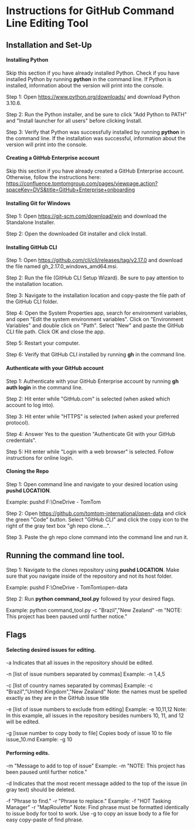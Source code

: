 # Instructions for GitHub Command Line Editing Tool


## Installation and Set-Up


#### Installing Python

Skip this section if you have already installed Python. Check if you have installed Python by running **python** in the command line. If Python is installed, information about the version will print into the console.

Step 1: Open https://www.python.org/downloads/ and download Python 3.10.6.

Step 2: Run the Python installer, and be sure to click "Add Python to PATH" and "Install launcher for all users" before clicking Install.

Step 3: Verify that Python was successfully installed by running **python** in the command line. If the installation was successful, information about the version will print into the console.

#### Creating a GitHub Enterprise account

Skip this section if you have already created a GitHub Enterprise account. Otherwise, follow the instructions here:
https://confluence.tomtomgroup.com/pages/viewpage.action?spaceKey=DVS&title=GitHub+Enterprise+onboarding

#### Installing Git for Windows

Step 1: Open https://git-scm.com/download/win and download the Standalone Installer.

Step 2: Open the downloaded Git installer and click Install.

#### Installing GitHub CLI

Step 1: Open https://github.com/cli/cli/releases/tag/v2.17.0 and download the file named gh_2.17.0_windows_amd64.msi.

Step 2: Run the file (GitHub CLI Setup Wizard). Be sure to pay attention to the installation location.

Step 3: Navigate to the installation location and copy-paste the file path of the GitHub CLI folder. 

Step 4: Open the System Properties app, search for environment variables, and open "Edit the system environment variables". Click on "Environment Variables" and double click on "Path". Select "New" and paste the GitHub CLI file path. Click OK and close the app.

Step 5: Restart your computer.

Step 6: Verify that GitHub CLI installed by running **gh** in the command line.


#### Authenticate with your GitHub account

Step 1: Authenticate with your GitHub Enterprise account by running **gh auth login** in the command line. 

Step 2: Hit enter while "GitHub.com" is selected (when asked which account to log into).

Step 3: Hit enter while "HTTPS" is selected (when asked your preferred protocol).

Step 4: Answer Yes to the question "Authenticate Git with your GitHub credentials".

Step 5: Hit enter while "Login with a web browser" is selected. Follow instructions for online login.


#### Cloning the Repo

Step 1: Open command line and navigate to your desired location using **pushd LOCATION**.

Example: pushd F:\OneDrive - TomTom

Step 2: Open https://github.com/tomtom-international/open-data and click the green "Code" button. Select "GitHub CLI" and click the copy icon to the right of the gray text box "gh repo clone...".

Step 3. Paste the gh repo clone command into the command line and run it.


## Running the command line tool.

Step 1: Navigate to the clones repository using **pushd LOCATION**. Make sure that you navigate inside of the repository and not its host folder.

Example: pushd F:\OneDrive - TomTom\open-data

Step 2: Run **python command_tool.py** followed by your desired flags. 

Example: python command_tool.py -c "Brazil","New Zealand" -m "NOTE: This project has been paused until further notice."


## Flags


#### Selecting desired issues for editing.

-a
Indicates that all issues in the repository should be edited.

-n [list of issue numbers separated by commas]
Example: -n 1,4,5

-c [list of country names separated by commas]
Example: -c "Brazil","United Kingdom","New Zealand"
Note: the names must be spelled exactly as they are in the GitHub issue title

-e [list of issue numbers to exclude from editing]
Example: -e 10,11,12
Note: In this example, all issues in the repository besides numbers 10, 11, and 12 will be edited.

-g [issue number to copy body to file]
Copies body of issue 10 to file issue_10.md
Example: -g 10


#### Performing edits.

-m "Message to add to top of issue"
Example: -m "NOTE: This project has been paused until further notice."

-d
Indicates that the most recent message added to the top of the issue (in gray text) should be deleted.

-f "Phrase to find." -r "Phrase to replace."
Example: -f "HOT Tasking Manager" -r "MapRoulette"
Note: Find phrase must be formatted identically to issue body for tool to work. Use -g to copy an issue body to a file for easy copy-paste of find phrase.
